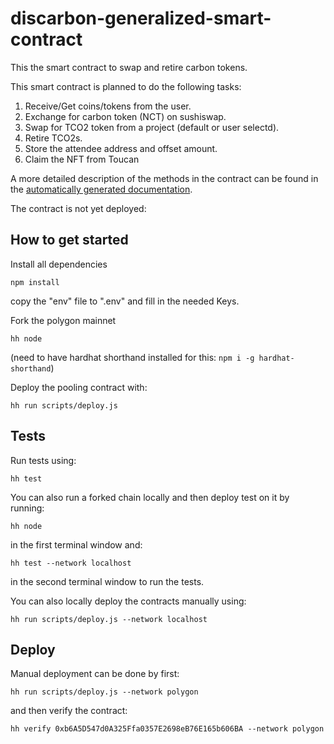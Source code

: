 # discarbon-generalized-smart-contract
This the smart contract to swap and retire carbon tokens.

This smart contract is planned to do the following tasks:

1. Receive/Get coins/tokens from the user.
2. Exchange for carbon token (NCT) on sushiswap.
3. Swap for TCO2 token from a project (default or user selectd).
4. Retire TCO2s.
5. Store the attendee address and offset amount.
6. Claim the NFT from Toucan

A more detailed description of the methods in the contract can be found in the
[automatically generated documentation](docs/disCarbonSwapAndRetire.md).

The contract is not yet deployed:

## How to get started

Install all dependencies

```npm install```

copy the "env" file to ".env" and fill in the needed Keys.

Fork the polygon mainnet

```hh node```

(need to have hardhat shorthand installed for this: ```npm i -g hardhat-shorthand```)

Deploy the pooling contract with:

`hh run scripts/deploy.js`


## Tests

Run tests using:

`hh test`

You can also run a forked chain locally and then deploy test on it by running:

`hh node`

in the first terminal window and:

`hh test --network localhost`

in the second terminal window to run the tests.

You can also locally deploy the contracts manually using:

`hh run scripts/deploy.js --network localhost`



## Deploy

Manual deployment can be done by first:

`hh run scripts/deploy.js --network polygon`

and then verify the contract:

`hh verify 0xb6A5D547d0A325Ffa0357E2698eB76E165b606BA --network polygon`